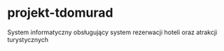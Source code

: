 # projekt-tdomurad
System informatyczny obsługujący system rezerwacji hoteli oraz atrakcji turystycznych
